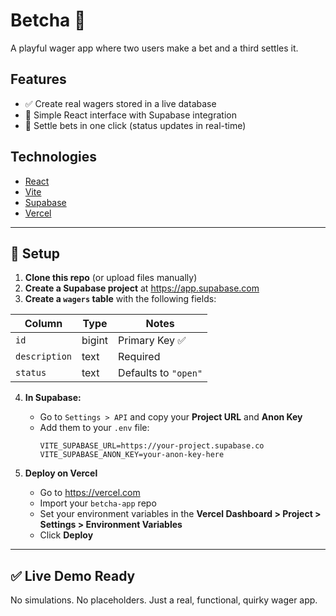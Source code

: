 # Betcha 🎲

A playful wager app where two users make a bet and a third settles it.

## Features
- ✅ Create real wagers stored in a live database
- 👥 Simple React interface with Supabase integration
- 🎯 Settle bets in one click (status updates in real-time)

## Technologies
- [React](https://react.dev/)
- [Vite](https://vitejs.dev/)
- [Supabase](https://supabase.com/)
- [Vercel](https://vercel.com/)

---

## 🔧 Setup

1. **Clone this repo** (or upload files manually)
2. **Create a Supabase project** at https://app.supabase.com
3. **Create a `wagers` table** with the following fields:

| Column       | Type      | Notes          |
|--------------|-----------|----------------|
| `id`         | bigint    | Primary Key ✅ |
| `description`| text      | Required       |
| `status`     | text      | Defaults to `"open"` |

4. **In Supabase:**
   - Go to `Settings > API` and copy your **Project URL** and **Anon Key**
   - Add them to your `.env` file:
     ```env
     VITE_SUPABASE_URL=https://your-project.supabase.co
     VITE_SUPABASE_ANON_KEY=your-anon-key-here
     ```

5. **Deploy on Vercel**
   - Go to https://vercel.com
   - Import your `betcha-app` repo
   - Set your environment variables in the **Vercel Dashboard > Project > Settings > Environment Variables**
   - Click **Deploy**

---

## ✅ Live Demo Ready

No simulations. No placeholders. Just a real, functional, quirky wager app.
